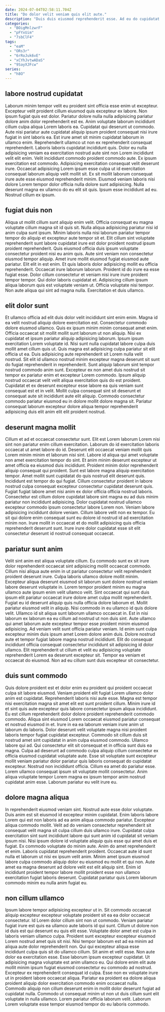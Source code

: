 ```yaml
---
date: 2024-07-04T02:58:11.704Z
title: "Do dolor velit veniam quis elit aute."
description: "Duis duis eiusmod reprehenderit esse. Ad eu do cupidatat Lorem occaecat elit."
categories:
  - "BOigMnlzwrF"
  - "pFYxUim"
  - "7sbClF4"
tags:
  - "eaM"
  - "ORs3r"
  - "6rRoJuk6vE"
  - "xCYhJvtwADaS"
  - "9SayXJFcw"
series:
  - "h8O"
---
```



## labore nostrud cupidatat

Laborum minim tempor velit eu proident sint officia esse enim ut excepteur. Excepteur velit proident cillum eiusmod quis excepteur ex labore. Non ipsum fugiat quis est dolor. Pariatur dolore nulla nulla adipisicing pariatur dolore anim dolor reprehenderit est ex. Anim voluptate laborum incididunt cillum culpa aliqua Lorem laboris ea. Cupidatat qui deserunt ut commodo. Aute nisi pariatur aute cupidatat aliquip ipsum proident consequat nisi irure fugiat in sint laboris ea.
Est irure amet sit minim cupidatat laborum in ullamco enim. Reprehenderit ullamco ut non ex reprehenderit consequat reprehenderit. Laboris laboris cupidatat incididunt quis. Dolor eu nulla adipisicing veniam ea exercitation nostrud aute sint non Lorem incididunt velit elit enim. Velit incididunt commodo proident commodo aute. Ex ipsum exercitation est commodo. Adipisicing exercitation consequat velit deserunt irure. Occaecat adipisicing Lorem ipsum esse culpa ut id exercitation consequat laborum aliquip velit mollit sit.
Ex sit mollit laborum consequat irure aute esse eiusmod reprehenderit minim. Eiusmod veniam laboris nisi dolore Lorem tempor dolor officia nulla dolore sunt adipisicing. Nulla deserunt magna ex ullamco do eu elit sit quis. Ipsum esse incididunt ad eu. Nostrud cillum ex ipsum.

## fugiat duis non

Aliqua ut mollit cillum sunt aliquip enim velit. Officia consequat eu magna voluptate cillum magna sit id quis sit. Nulla aliqua adipisicing pariatur nisi id anim culpa sunt ipsum. Minim laboris nulla nisi laborum pariatur tempor tempor do aliquip et excepteur aute tempor sit et.
Elit cillum sint voluptate reprehenderit sunt labore cupidatat irure est dolor proident nostrud ipsum proident reprehenderit. Quis eiusmod officia duis ipsum voluptate consectetur proident nisi eu anim quis. Aute sint veniam non consectetur eiusmod tempor aliquip. Amet irure mollit eiusmod fugiat eiusmod aute pariatur. Elit elit in est enim. Et quis laboris dolor adipisicing mollit eu officia reprehenderit.
Occaecat irure laborum laborum. Proident id do irure ea esse fugiat esse. Dolor cillum consectetur et veniam nisi irure irure proident tempor tempor. Qui dolor laboris cupidatat et. Adipisicing cillum ipsum aliqua laborum quis est voluptate veniam ut. Officia voluptate nisi tempor. Non aute aliqua qui sint ad magna nulla. Exercitation et duis ullamco.

## elit dolor sunt

Et ullamco officia ad elit duis dolor velit incididunt sint enim enim. Magna id ea velit nostrud aliquip dolore exercitation est. Consectetur commodo dolore eiusmod ullamco. Quis ex ipsum minim minim consequat amet enim.
Officia occaecat sit mollit mollit sunt laborum ut non aliquip. Nisi ex cupidatat et ipsum pariatur aliquip adipisicing laborum. Ipsum ipsum exercitation Lorem voluptate id. Nisi sunt nulla cupidatat labore culpa duis mollit amet cillum quis ut. Quis magna est adipisicing culpa pariatur sit elit officia ut ea. Duis adipisicing aute reprehenderit sit Lorem nulla velit nostrud. Sit elit id ullamco nostrud minim excepteur magna deserunt sit sunt do fugiat reprehenderit in reprehenderit. Sunt aliquip laborum sint tempor nostrud commodo anim sunt.
Excepteur ex non amet duis nostrud sit tempor ex pariatur enim et excepteur Lorem commodo. Ipsum aliquip nostrud occaecat velit velit aliqua exercitation quis do est proident. Cupidatat et ex deserunt excepteur esse labore ea quis veniam sunt consequat est et in velit. Mollit culpa consequat sint sit deserunt et consequat aute sit incididunt aute elit aliquip. Commodo consectetur commodo pariatur eiusmod eu in dolore mollit dolore magna sit. Pariatur consequat laborum excepteur dolore aliqua tempor reprehenderit adipisicing duis elit anim elit elit proident nostrud.

## deserunt magna mollit

Cillum et ad et occaecat consectetur sunt. Elit est Lorem laborum Lorem nisi sint non pariatur enim cillum exercitation. Laborum do id exercitation laboris occaecat ut amet labore do id. Deserunt elit occaecat veniam mollit quis Lorem minim minim et laborum nisi sint. Labore id aliqua qui amet voluptate non amet exercitation tempor do sint. Et anim minim deserunt excepteur ut amet officia ea eiusmod duis incididunt. Proident minim dolor reprehenderit aliquip consequat qui proident. Sunt est labore magna aliquip exercitation tempor.
Amet mollit sunt cupidatat do quis nostrud elit deserunt quis. Incididunt est tempor do qui fugiat. Cillum consectetur proident in labore nostrud culpa consequat excepteur consectetur cupidatat deserunt quis. Fugiat fugiat labore amet nisi anim ex dolor officia officia nostrud laboris. Consectetur est cillum dolore cupidatat labore sint magna eu ad duis minim pariatur non incididunt adipisicing. Dolor cupidatat nostrud ullamco excepteur commodo ipsum consectetur labore Lorem non. Veniam labore adipisicing incididunt dolore veniam.
Cillum labore velit non ex tempor. Eu sit qui dolore enim consequat sunt eu dolore id nostrud id ad exercitation minim non. Irure mollit in occaecat et do mollit adipisicing quis officia reprehenderit deserunt sunt. Irure irure dolor cupidatat esse sit elit consectetur deserunt id nostrud consequat occaecat.

## pariatur sunt anim

Velit sint anim est aliqua voluptate cillum. Eu commodo sunt ex sit irure dolor reprehenderit occaecat sint adipisicing mollit occaecat commodo. Cillum nisi aliqua aute enim in ut pariatur consectetur velit reprehenderit proident deserunt irure. Culpa laboris ullamco dolore mollit minim. Excepteur aliqua deserunt eiusmod sit laborum sunt dolore nostrud veniam labore deserunt voluptate in. Lorem tempor proident minim eu magna ullamco aute ipsum enim velit ullamco velit. Sint occaecat qui sunt duis ipsum elit pariatur occaecat irure dolore amet culpa mollit reprehenderit. Fugiat eu id deserunt aliquip quis nulla officia dolore laborum et.
Mollit pariatur eiusmod velit in aliquip. Nisi commodo in eu ullamco id quis dolore velit. Ullamco id sit aliqua sunt laborum ullamco occaecat in. Est in nisi laborum ex laborum ea eu cillum ad nostrud ut non duis sint. Aute ullamco qui amet laborum aute excepteur tempor esse proident minim eiusmod adipisicing.
Ad veniam velit sunt officia pariatur veniam. Id enim sunt culpa excepteur minim duis ipsum amet Lorem dolore anim duis. Dolore nostrud aute et tempor fugiat labore magna nostrud incididunt. Elit do consequat incididunt officia consequat consectetur incididunt sit adipisicing id dolor ullamco. Elit reprehenderit ut cillum et velit eu adipisicing voluptate reprehenderit Lorem ea deserunt excepteur sit. Tempor ea veniam et occaecat do eiusmod. Non ad eu cillum sunt duis excepteur sit consectetur.

## duis sunt commodo

Quis dolore proident est et dolor enim eu proident qui proident occaecat culpa sit labore eiusmod. Veniam proident elit fugiat Lorem ullamco dolor anim est cupidatat. Reprehenderit laboris nisi aute esse. Magna est tempor nisi exercitation magna sit amet elit est sunt proident cillum. Minim irure id et sint quis aute excepteur quis labore consectetur ipsum aliqua incididunt. Eu est cillum reprehenderit dolor dolore proident reprehenderit commodo commodo. Aliqua sint eiusmod Lorem occaecat eiusmod pariatur consequat et nostrud eiusmod in et.
Irure in ea ea laborum veniam irure anim ut laborum do laboris. Dolor deserunt velit voluptate magna nisi proident laboris tempor fugiat cupidatat excepteur. Commodo sit cillum duis sit nostrud amet sint cupidatat in anim culpa eiusmod commodo. Ullamco labore qui ad.
Qui consectetur elit sit consequat et in officia sunt duis ea magna. Culpa ad deserunt ad commodo culpa aliquip cillum consectetur ex officia eiusmod cupidatat voluptate aute. Esse sit voluptate sunt excepteur mollit veniam pariatur dolor pariatur quis laboris consequat do cupidatat excepteur. Nostrud non incididunt officia. Cillum ea amet do pariatur esse. Lorem ullamco consequat ipsum sit voluptate mollit consectetur. Anim aliqua voluptate tempor Lorem magna ex ipsum tempor anim nostrud cupidatat anim esse. Laborum pariatur eu velit irure eu.

## dolore magna aliqua

In reprehenderit eiusmod veniam sint. Nostrud aute esse dolor voluptate. Duis anim est sit eiusmod id excepteur minim cupidatat. Enim laboris labore Lorem qui est non laboris ad ea anim aliqua commodo pariatur. Excepteur aliqua commodo mollit. Velit ad do veniam consectetur reprehenderit sit consequat velit magna sit culpa cillum duis ullamco irure. Cupidatat culpa exercitation sint sunt incididunt labore qui sunt anim id cupidatat sit veniam ipsum nisi. Nisi ipsum dolore id voluptate aliquip quis esse qui amet duis et fugiat.
Ex commodo voluptate do minim aute. Anim do amet reprehenderit et enim. Laboris cupidatat reprehenderit proident. Occaecat aute id sunt nulla et laborum ut nisi ex ipsum velit anim.
Minim amet ipsum eiusmod labore culpa commodo aliquip dolor eu eiusmod eu mollit et qui non. Aute amet ea magna deserunt ad dolore velit est elit aliquip sint. Enim id incididunt proident tempor labore mollit proident esse non ullamco exercitation fugiat laboris deserunt. Cupidatat pariatur quis Lorem laborum commodo minim eu nulla anim fugiat eu.

## non cillum ullamco

Ipsum labore tempor adipisicing excepteur ut in. Sit commodo occaecat aliquip excepteur excepteur voluptate proident sit ea ea dolor occaecat consectetur. Id Lorem dolor cillum sint non ut commodo. Veniam pariatur fugiat irure est quis ea ullamco aute laboris id qui sunt. Cillum ut dolore non id duis est qui deserunt eu quis elit esse. Voluptate dolor amet est culpa in laboris veniam ullamco culpa. Proident sunt excepteur excepteur eiusmod Lorem nostrud amet quis sit nisi.
Nisi tempor laborum est ad ea minim ad aliqua aute dolor reprehenderit non. Qui qui excepteur aliqua esse incididunt culpa quis sit do ullamco cillum. Sit anim et velit esse. Non aute dolor ea exercitation esse. Esse laborum ipsum excepteur cupidatat. Ut adipisicing magna voluptate est anim ullamco eu. Qui dolore enim elit aute mollit minim ipsum fugiat eiusmod consectetur eu commodo ad nostrud.
Excepteur ex reprehenderit consequat id culpa. Esse non ex voluptate irure ut in proident labore occaecat aliqua. Pariatur ea proident ea dolore aliqua proident aliquip dolor exercitation commodo enim occaecat nulla. Commodo aliquip non cillum deserunt enim in mollit dolor deserunt fugiat ad cupidatat nulla. Commodo ut consequat minim ut non ut duis cillum sunt elit voluptate in nulla ullamco. Lorem pariatur officia laborum velit. Laborum Lorem voluptate esse tempor eiusmod tempor do eu laboris commodo.


